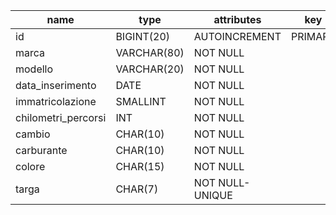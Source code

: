 | name                | type        | attributes      | key     |
| ------------------- | ----------- | --------------- | ------- |
| id                  | BIGINT(20)  | AUTOINCREMENT   | PRIMARY |
| marca               | VARCHAR(80) | NOT NULL        |         |
| modello             | VARCHAR(20) | NOT NULL        |         |
| data_inserimento    | DATE        | NOT NULL        |         |
| immatricolazione    | SMALLINT    | NOT NULL        |         |
| chilometri_percorsi | INT         | NOT NULL        |         |
| cambio              | CHAR(10)    | NOT NULL        |         |
| carburante          | CHAR(10)    | NOT NULL        |         |
| colore              | CHAR(15)    | NOT NULL        |         |
| targa               | CHAR(7)     | NOT NULL-UNIQUE |         |
